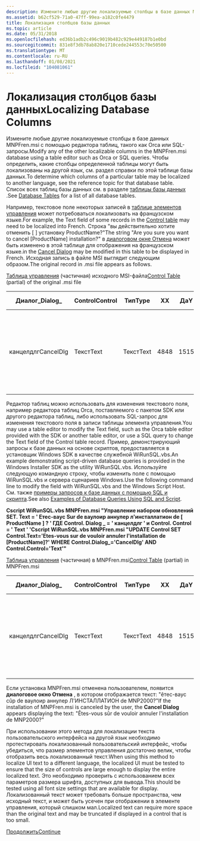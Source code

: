 ```yaml
---
description: Измените любые другие локализуемые столбцы в базе данных MNPFren.msi с помощью редактора таблиц, такого как Orca или SQL-запросы.
ms.assetid: b62cf529-71a0-47ff-99ea-a182c0fe4479
title: Локализация столбцов базы данных
ms.topic: article
ms.date: 05/31/2018
ms.openlocfilehash: ed36b1adb2c496c9019b482c929e449187b1e0bd
ms.sourcegitcommit: 831e8f3db78ab820e1710cede244553c70e50500
ms.translationtype: MT
ms.contentlocale: ru-RU
ms.lasthandoff: 01/08/2021
ms.locfileid: "104081061"
---
```

# <a name="localizing-database-columns"></a><span data-ttu-id="b7d7e-103">Локализация столбцов базы данных</span><span class="sxs-lookup"><span data-stu-id="b7d7e-103">Localizing Database Columns</span></span>

<span data-ttu-id="b7d7e-104">Измените любые другие локализуемые столбцы в базе данных MNPFren.msi с помощью редактора таблиц, такого как Orca или SQL-запросы.</span><span class="sxs-lookup"><span data-stu-id="b7d7e-104">Modify any of the other localizable columns in the MNPFren.msi database using a table editor such as Orca or SQL queries.</span></span> <span data-ttu-id="b7d7e-105">Чтобы определить, какие столбцы определенной таблицы могут быть локализованы на другой язык, см. раздел справки по этой таблице базы данных.</span><span class="sxs-lookup"><span data-stu-id="b7d7e-105">To determine which columns of a particular table may be localized to another language, see the reference topic for that database table.</span></span> <span data-ttu-id="b7d7e-106">Список всех таблиц базы данных см. в разделе [таблицы базы данных](database-tables.md) .</span><span class="sxs-lookup"><span data-stu-id="b7d7e-106">See [Database Tables](database-tables.md) for a list of all database tables.</span></span>

<span data-ttu-id="b7d7e-107">Например, текстовое поле некоторых записей в [таблице элементов управления](control-table.md) может потребоваться локализовать на французском языке.</span><span class="sxs-lookup"><span data-stu-id="b7d7e-107">For example, the Text field of some records in the [Control table](control-table.md) may need to be localized into French.</span></span> <span data-ttu-id="b7d7e-108">Строка "вы действительно хотите отменить \[ \] установку ProductName?"</span><span class="sxs-lookup"><span data-stu-id="b7d7e-108">The string "Are you sure you want to cancel \[ProductName\] installation?"</span></span> <span data-ttu-id="b7d7e-109">в [диалоговом окне Отмена](cancel-dialog.md) может быть изменено в этой таблице для отображения на французском языке.</span><span class="sxs-lookup"><span data-stu-id="b7d7e-109">in the [Cancel Dialog](cancel-dialog.md) may be modified in this table to be displayed in French.</span></span> <span data-ttu-id="b7d7e-110">Исходная запись в файле MSI выглядит следующим образом.</span><span class="sxs-lookup"><span data-stu-id="b7d7e-110">The original record in .msi file appears as follows.</span></span>

<span data-ttu-id="b7d7e-111">[Таблица управления](control-table.md) (частичная) исходного MSI-файла</span><span class="sxs-lookup"><span data-stu-id="b7d7e-111">[Control Table](control-table.md) (partial) of the original .msi file</span></span>



| <span data-ttu-id="b7d7e-112">Диалог\_</span><span class="sxs-lookup"><span data-stu-id="b7d7e-112">Dialog\_</span></span>  | <span data-ttu-id="b7d7e-113">Control</span><span class="sxs-lookup"><span data-stu-id="b7d7e-113">Control</span></span> | <span data-ttu-id="b7d7e-114">Тип</span><span class="sxs-lookup"><span data-stu-id="b7d7e-114">Type</span></span> | <span data-ttu-id="b7d7e-115">X</span><span class="sxs-lookup"><span data-stu-id="b7d7e-115">X</span></span>   | <span data-ttu-id="b7d7e-116">Да</span><span class="sxs-lookup"><span data-stu-id="b7d7e-116">Y</span></span>   | <span data-ttu-id="b7d7e-117">Ширина</span><span class="sxs-lookup"><span data-stu-id="b7d7e-117">Width</span></span> | <span data-ttu-id="b7d7e-118">Высота:</span><span class="sxs-lookup"><span data-stu-id="b7d7e-118">Height</span></span> | <span data-ttu-id="b7d7e-119">Атрибуты</span><span class="sxs-lookup"><span data-stu-id="b7d7e-119">Attributes</span></span> | <span data-ttu-id="b7d7e-120">Свойство</span><span class="sxs-lookup"><span data-stu-id="b7d7e-120">Property</span></span> | <span data-ttu-id="b7d7e-121">Текст</span><span class="sxs-lookup"><span data-stu-id="b7d7e-121">Text</span></span>                                                          | <span data-ttu-id="b7d7e-122">Управление \_ следующим</span><span class="sxs-lookup"><span data-stu-id="b7d7e-122">Control\_Next</span></span> | <span data-ttu-id="b7d7e-123">Справка</span><span class="sxs-lookup"><span data-stu-id="b7d7e-123">Help</span></span> |
|-----------|---------|------|-----|-----|-------|--------|------------|----------|---------------------------------------------------------------|---------------|------|
| <span data-ttu-id="b7d7e-124">канцелдлг</span><span class="sxs-lookup"><span data-stu-id="b7d7e-124">CancelDlg</span></span> | <span data-ttu-id="b7d7e-125">Текст</span><span class="sxs-lookup"><span data-stu-id="b7d7e-125">Text</span></span>    | <span data-ttu-id="b7d7e-126">Текст</span><span class="sxs-lookup"><span data-stu-id="b7d7e-126">Text</span></span> | <span data-ttu-id="b7d7e-127">48</span><span class="sxs-lookup"><span data-stu-id="b7d7e-127">48</span></span>  | <span data-ttu-id="b7d7e-128">15</span><span class="sxs-lookup"><span data-stu-id="b7d7e-128">15</span></span>  | <span data-ttu-id="b7d7e-129">194</span><span class="sxs-lookup"><span data-stu-id="b7d7e-129">194</span></span>   | <span data-ttu-id="b7d7e-130">30</span><span class="sxs-lookup"><span data-stu-id="b7d7e-130">30</span></span>     | <span data-ttu-id="b7d7e-131">3</span><span class="sxs-lookup"><span data-stu-id="b7d7e-131">3</span></span>          |          | <span data-ttu-id="b7d7e-132">Вы действительно хотите отменить \[ \] установку ProductName?</span><span class="sxs-lookup"><span data-stu-id="b7d7e-132">Are you sure you want to cancel \[ProductName\] installation?</span></span> |               |      |



 

<span data-ttu-id="b7d7e-133">Редактор таблиц можно использовать для изменения текстового поля, например редактора таблиц Orca, поставляемого с пакетом SDK или другого редактора таблиц, либо использовать SQL-запрос для изменения текстового поля в записи таблицы элемента управления.</span><span class="sxs-lookup"><span data-stu-id="b7d7e-133">You may use a table editor to modify the Text field, such as the Orca table editor provided with the SDK or another table editor, or use a SQL query to change the Text field of the Control table record.</span></span> <span data-ttu-id="b7d7e-134">Пример, демонстрирующий запросы к базе данных на основе скриптов, предоставляется в установщик Windows SDK в качестве служебной WiRunSQL.vbs.</span><span class="sxs-lookup"><span data-stu-id="b7d7e-134">An example demonstrating script-driven database queries is provided in the Windows Installer SDK as the utility WiRunSQL.vbs.</span></span> <span data-ttu-id="b7d7e-135">Используйте следующую командную строку, чтобы изменить поле с помощью WiRunSQL.vbs и сервера сценариев Windows.</span><span class="sxs-lookup"><span data-stu-id="b7d7e-135">Use the following command line to modify the field with WiRunSQL.vbs and the Windows Script Host.</span></span> <span data-ttu-id="b7d7e-136">См. также [примеры запросов к базе данных с помощью SQL и скрипта](examples-of-database-queries-using-sql-and-script.md).</span><span class="sxs-lookup"><span data-stu-id="b7d7e-136">See also [Examples of Database Queries Using SQL and Script](examples-of-database-queries-using-sql-and-script.md).</span></span>

<span data-ttu-id="b7d7e-137">**Cscript WiRunSQL.vbs MNPFren.msi "Управление набором обновлений SET. Text = ' Етес-ваус Sur de ваулоир аннулер л'инсталлатион de \[ ProductName \] ? ' ГДЕ Control. Dialog \_ = ' канцелдлг ' и Control. Control = ' Text ' '**</span><span class="sxs-lookup"><span data-stu-id="b7d7e-137">**Cscript WiRunSQL.vbs MNPFren.msi "UPDATE Control SET Control.Text='Etes-vous sur de vouloir annuler l'installation de \[ProductName\]?' WHERE Control.Dialog\_='CancelDlg' AND Control.Control='Text'"**</span></span>

<span data-ttu-id="b7d7e-138">[Таблица управления](control-table.md) (частичная) в MNPFren.msi</span><span class="sxs-lookup"><span data-stu-id="b7d7e-138">[Control Table](control-table.md) (partial) in MNPFren.msi</span></span>



| <span data-ttu-id="b7d7e-139">Диалог\_</span><span class="sxs-lookup"><span data-stu-id="b7d7e-139">Dialog\_</span></span>  | <span data-ttu-id="b7d7e-140">Control</span><span class="sxs-lookup"><span data-stu-id="b7d7e-140">Control</span></span> | <span data-ttu-id="b7d7e-141">Тип</span><span class="sxs-lookup"><span data-stu-id="b7d7e-141">Type</span></span> | <span data-ttu-id="b7d7e-142">X</span><span class="sxs-lookup"><span data-stu-id="b7d7e-142">X</span></span>   | <span data-ttu-id="b7d7e-143">Да</span><span class="sxs-lookup"><span data-stu-id="b7d7e-143">Y</span></span>   | <span data-ttu-id="b7d7e-144">Ширина</span><span class="sxs-lookup"><span data-stu-id="b7d7e-144">Width</span></span> | <span data-ttu-id="b7d7e-145">Высота:</span><span class="sxs-lookup"><span data-stu-id="b7d7e-145">Height</span></span> | <span data-ttu-id="b7d7e-146">Атрибуты</span><span class="sxs-lookup"><span data-stu-id="b7d7e-146">Attributes</span></span> | <span data-ttu-id="b7d7e-147">Свойство</span><span class="sxs-lookup"><span data-stu-id="b7d7e-147">Property</span></span> | <span data-ttu-id="b7d7e-148">Текст</span><span class="sxs-lookup"><span data-stu-id="b7d7e-148">Text</span></span>                                                                | <span data-ttu-id="b7d7e-149">Управление \_ следующим</span><span class="sxs-lookup"><span data-stu-id="b7d7e-149">Control\_Next</span></span> | <span data-ttu-id="b7d7e-150">Справка</span><span class="sxs-lookup"><span data-stu-id="b7d7e-150">Help</span></span> |
|-----------|---------|------|-----|-----|-------|--------|------------|----------|---------------------------------------------------------------------|---------------|------|
| <span data-ttu-id="b7d7e-151">канцелдлг</span><span class="sxs-lookup"><span data-stu-id="b7d7e-151">CancelDlg</span></span> | <span data-ttu-id="b7d7e-152">Текст</span><span class="sxs-lookup"><span data-stu-id="b7d7e-152">Text</span></span>    | <span data-ttu-id="b7d7e-153">Текст</span><span class="sxs-lookup"><span data-stu-id="b7d7e-153">Text</span></span> | <span data-ttu-id="b7d7e-154">48</span><span class="sxs-lookup"><span data-stu-id="b7d7e-154">48</span></span>  | <span data-ttu-id="b7d7e-155">15</span><span class="sxs-lookup"><span data-stu-id="b7d7e-155">15</span></span>  | <span data-ttu-id="b7d7e-156">194</span><span class="sxs-lookup"><span data-stu-id="b7d7e-156">194</span></span>   | <span data-ttu-id="b7d7e-157">30</span><span class="sxs-lookup"><span data-stu-id="b7d7e-157">30</span></span>     | <span data-ttu-id="b7d7e-158">3</span><span class="sxs-lookup"><span data-stu-id="b7d7e-158">3</span></span>          |          | <span data-ttu-id="b7d7e-159">Êтес-ваус сûр de ваулоир аннулер л'инсталлатион de \[ ProductName \] ?</span><span class="sxs-lookup"><span data-stu-id="b7d7e-159">Êtes-vous sûr de vouloir annuler l'installation de \[ProductName\]?</span></span> |               |      |



 

<span data-ttu-id="b7d7e-160">Если установка MNPFren.msi отменена пользователем, появится **диалоговое окно Отмена** , в котором отображается текст: "êтес-ваус сûр de ваулоир аннулер Л'ИНСТАЛЛАТИОН de MNP2000?"</span><span class="sxs-lookup"><span data-stu-id="b7d7e-160">If the installation of MNPFren.msi is canceled by the user, the **Cancel Dialog** appears displaying the text: "Êtes-vous sûr de vouloir annuler l'installation de MNP2000?"</span></span>

<span data-ttu-id="b7d7e-161">При использовании этого метода для локализации текста пользовательского интерфейса на другой язык необходимо протестировать локализованный пользовательский интерфейс, чтобы убедиться, что размер элементов управления достаточно велик, чтобы отобразить весь локализованный текст.</span><span class="sxs-lookup"><span data-stu-id="b7d7e-161">When using this method to localize UI text to a different language, the localized UI must be tested to ensure that the size of controls are large enough to display the entire localized text.</span></span> <span data-ttu-id="b7d7e-162">Это необходимо проверить с использованием всех параметров размера шрифта, доступных для вывода.</span><span class="sxs-lookup"><span data-stu-id="b7d7e-162">This should be tested using all font size settings that are available for display.</span></span> <span data-ttu-id="b7d7e-163">Локализованный текст может требовать больше пространства, чем исходный текст, и может быть усечен при отображении в элементе управления, который слишком мал.</span><span class="sxs-lookup"><span data-stu-id="b7d7e-163">Localized text can require more space than the original text and may be truncated if displayed in a control that is too small.</span></span>

[<span data-ttu-id="b7d7e-164">Продолжить</span><span class="sxs-lookup"><span data-stu-id="b7d7e-164">Continue</span></span>](updating-productlanguage-and-productcode-properties.md)

 

 



